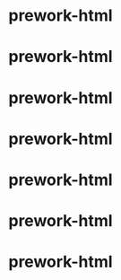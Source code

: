 # prework-html
# prework-html
# prework-html
# prework-html
# prework-html
# prework-html
# prework-html
